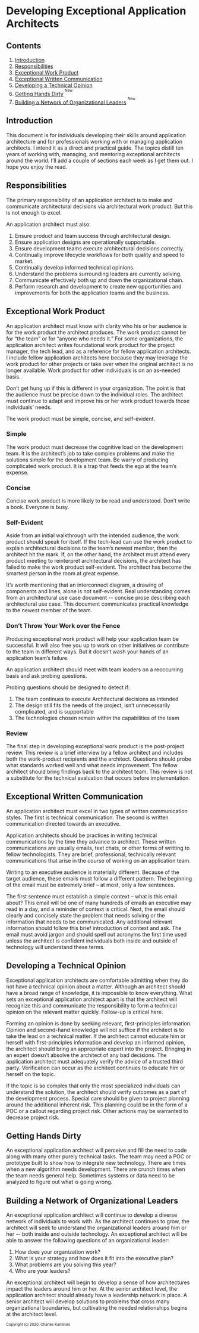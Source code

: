# Developing Exceptional Application Architects
## Contents
1. [Introduction](#introduction)
1. [Responsibilities](#responsibilities)
1. [Exceptional Work Product](#wp)
1. [Exceptional Written Communication](#written)
1. [Developing a Technical Opinion](#opinion)
1. [Getting Hands Dirty](#hands) <sup><sup>New</sup></sup>
1. [Building a Network of Organizational Leaders](#network) <sup><sup>New</sup></sup>

## <a name="introduction"></a>Introduction
This document is for individuals developing their skills around application architecture and for professionals working with or managing application architects.  I intend it as a direct and practical guide.  The topics distill ten years of working with, managing, and mentoring exceptional architects around the world. I’ll add a couple of sections each week as I get them out.  I hope you enjoy the read.

## <a name="responsibilities"></a>Responsibilities
The primary responsibility of an application architect is to make and communicate architectural decisions via architectural work product.  But this is not enough to excel.
  
An application architect must also:
1. Ensure product and team success through architectural design.
1. Ensure application designs are operationally supportable.
1. Ensure development teams execute architectural decisions correctly.
1. Continually improve lifecycle workflows for both quality and speed to market.
1. Continually develop informed technical opinions.
1. Understand the problems surrounding leaders are currently solving.
1. Communicate effectively both up and down the organizational chain.
1. Perform research and development to create new opportunities and improvements for both the application teams and the business.

## <a name="wp"></a>Exceptional Work Product
An application architect must know with clarity who his or her audience is for the work product the architect produces. The work product cannot be for “the team” or for “anyone who needs it.” For some organizations, the application architect writes foundational work product for the project manager, the tech lead, and as a reference for fellow application architects. I include fellow application architects here because they may leverage the work product for other projects or take over when the original architect is no longer available. Work product for other individuals is on an as-needed basis.

Don’t get hung up if this is different in your organization. The point is that the audience must be precise down to the individual roles.  The architect must continue to adapt and improve his or her work product towards those individuals’ needs.

The work product must be simple, concise, and self-evident.

### Simple
The work product must decrease the cognitive load on the development team. It is the architect’s job to take complex problems and make the solutions simple for the development team. Be warry of producing complicated work product. It is a trap that feeds the ego at the team’s expense.

### Concise
Concise work product is more likely to be read and understood. Don’t write a book.  Everyone is busy.  

### Self-Evident
Aside from an initial walkthrough with the intended audience, the work product should speak for itself. If the tech-lead can use the work product to explain architectural decisions to the team’s newest member, then the architect hit the mark. If, on the other hand, the architect must attend every product meeting to reinterpret architectural decisions, the architect has failed to make the work product self-evident. The architect has become the smartest person in the room at great expense.

It’s worth mentioning that an interconnect diagram, a drawing of components and lines, alone is not self-evident.  Real understanding comes from an architectural use case document -- concise prose describing each architectural use case.  This document communicates practical knowledge to the newest member of the team.

### Don’t Throw Your Work over the Fence
Producing exceptional work product will help your application team be successful.  It will also free you up to work on other initiatives or contribute to the team in different ways.  But it doesn’t wash your hands of an application team’s failure.
  
An application architect should meet with team leaders on a reoccurring basis and ask probing questions. 

Probing questions should be designed to detect if:
1. The team continues to execute Architectural decisions as intended
1. The design still fits the needs of the project, isn’t unnecessarily complicated, and is supportable
1. The technologies chosen remain within the capabilities of the team

### Review
The final step in developing exceptional work product is the post-project review. This review is a brief interview by a fellow architect and includes both the work-product recipients and the architect. Questions should probe what standards worked well and what needs improvement. The fellow architect should bring findings back to the architect team. This review is not a substitute for the technical evaluation that occurs before implementation.

## <a name="written"></a>Exceptional Written Communication
An application architect must excel in two types of written communication styles. The first is technical communication. The second is written communication directed towards an executive.

Application architects should be practices in writing technical communications by the time they advance to architect. These written communications are usually emails, text chats, or other forms of writting to fellow technologists. They are brief, professional, technically relevant communications that arise in the course of working on an application team.

Writing to an executive audience is materially different. Because of the target audience, these emails must follow a different pattern. The beginning of the email must be extremely brief – at most, only a few sentences.

The first sentence must establish a simple context – what is this email about? This email will be one of many hundreds of emails an executive may read in a day, and a reminder of context is critical. Next, the email should clearly and concisely state the problem that needs solving or the information that needs to be communicated. Any additional relevant information should follow this brief introduction of context and ask. The email must avoid jargon and should spell out acronyms the first time used unless the architect is confident individuals both inside and outside of technology will understand these terms.  

## <a name="opinion"></a>Developing a Technical Opinion
Exceptional application architects are comfortable admitting when they do not have a technical opinion about a matter. Although an architect should have a broad range of knowledge, it is impossible to know everything. What sets an exceptional application architect apart is that the architect will recognize this and communicate the responsibility to form a technical opinion on the relevant matter quickly. Follow-up is critical here.

Forming an opinion is done by seeking relevant, first-principles information. Opinion and second-hand knowledge will not suffice if the architect is to take the lead on a technical matter. If the architect cannot educate him or herself with first-principles information and develop an informed opinion, the architect should bring an appropriate expert into the project. Bringing in an expert doesn’t absolve the architect of any bad decisions. The application architect must adequately verify the advice of a trusted third party. Verification can occur as the architect continues to educate him or herself on the topic.

If the topic is so complex that only the most specialized individuals can understand the solution, the architect should verify outcomes as a part of the development process. Special care should be given to project planning around the additional inherent risk. This planning could be in the form of a POC or a callout regarding project risk. Other actions may be warranted to decrease project risk.

## <a name="hands"></a>Getting Hands Dirty
An exceptional application architect will perceive and fill the need to code along with many other purely technical tasks. The team may need a POC or prototype built to show how to integrate new technology. There are times when a new algorithm needs development. There are crunch times when the team needs general help. Sometimes systems or data need to be analyzed to figure out what is going wrong.

## <a name="network"></a>Building a Network of Organizational Leaders
An exceptional application architect will continue to develop a diverse network of individuals to work with.  As the architect continues to grow, the architect will seek to understand the organizational leaders around him or her -- both inside and outside technology. An exceptional architect will be able to answer the following questions of an organizational leader:
1. How does your organization work?
1. What is your strategy and how does it fit into the executive plan?   
1. What problems are you solving this year?
1. Who are your leaders?

An exceptional architect will begin to develop a sense of how architectures impact the leaders around him or her. At the senior architect level, the application architect should already have a leadership network in place.  A senior architect will develop solutions to problems that cross many organizational boundaries, but cultivating the needed relationships begins at the architect level.

<sup><sup>Copyright (c) 2020, Charles Kaminski</sup></sup>
